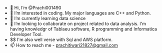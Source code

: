 - 👋 Hi, I’m @Prachi001490
- 👀 I’m interested in coding. My major languages are C++ and Python.
- 🌱 I’m currently learning data science
- 💞️ I’m looking to collaborate on project related to data analysis. I'm having knowledgr of Tablaeu software, R programming and Informatica Developer Tool.
- $$  I'm also well verse with Sql and AWS platform.
- 📫 How to reach me - prachitiwari21827@gmail.com

<!---
Prachi001490/Prachi001490 is a ✨ special ✨ repository because its `README.md` (this file) appears on your GitHub profile.
You can click the Preview link to take a look at your changes.
--->
